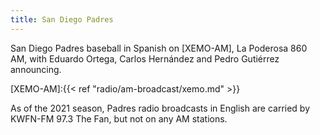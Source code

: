 ```yaml
---
title: San Diego Padres
---
```

San Diego Padres baseball in Spanish
on [XEMO-AM], La Poderosa 860 AM,
with Eduardo Ortega, Carlos Hernández and Pedro Gutiérrez announcing.

[XEMO-AM]:{{< ref "radio/am-broadcast/xemo.md" >}}

As of the 2021 season,
Padres radio broadcasts in English are carried by
KWFN-FM 97.3 The Fan,
but not on any AM stations.
